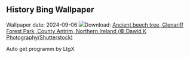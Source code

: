 ## History Bing Wallpaper
Wallpaper date: 2024-09-06
![](https://www.bing.com/th?id=OHR.GlenariffPark_EN-GB6116680821_UHD.jpg&w=1000)Download: [Ancient beech tree, Glenariff Forest Park, County Antrim, Northern Ireland (© Dawid K Photography/Shutterstock)](https://www.bing.com/th?id=OHR.GlenariffPark_EN-GB6116680821_UHD.jpg)

Auto get programm by LtgX
